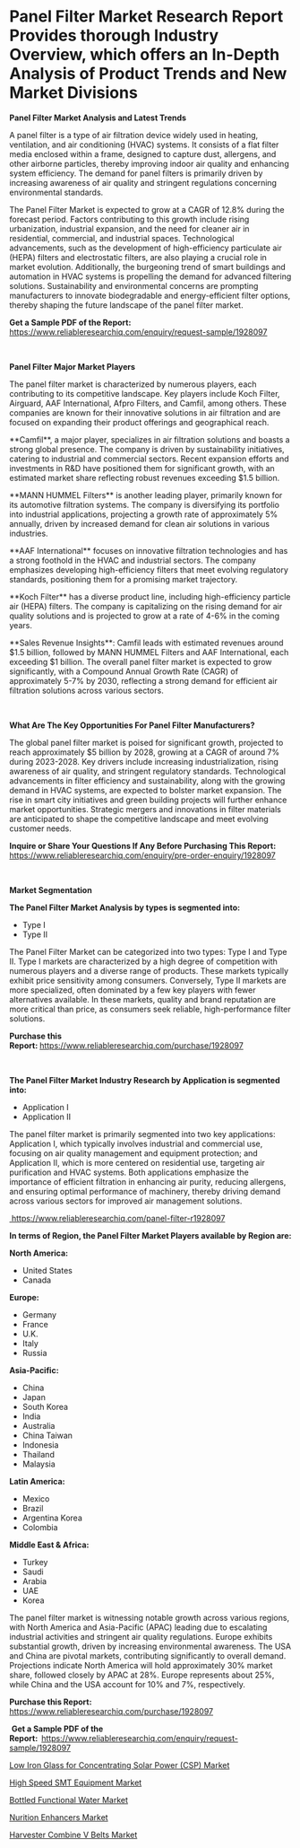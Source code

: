 <p><h1>Panel Filter Market Research Report Provides thorough Industry Overview, which offers an In-Depth Analysis of Product Trends and New Market Divisions</h1></p><p><strong>Panel Filter Market Analysis and Latest Trends</strong></p>
<p><p>A panel filter is a type of air filtration device widely used in heating, ventilation, and air conditioning (HVAC) systems. It consists of a flat filter media enclosed within a frame, designed to capture dust, allergens, and other airborne particles, thereby improving indoor air quality and enhancing system efficiency. The demand for panel filters is primarily driven by increasing awareness of air quality and stringent regulations concerning environmental standards.</p><p>The Panel Filter Market is expected to grow at a CAGR of 12.8% during the forecast period. Factors contributing to this growth include rising urbanization, industrial expansion, and the need for cleaner air in residential, commercial, and industrial spaces. Technological advancements, such as the development of high-efficiency particulate air (HEPA) filters and electrostatic filters, are also playing a crucial role in market evolution. Additionally, the burgeoning trend of smart buildings and automation in HVAC systems is propelling the demand for advanced filtering solutions. Sustainability and environmental concerns are prompting manufacturers to innovate biodegradable and energy-efficient filter options, thereby shaping the future landscape of the panel filter market.</p></p>
<p><strong>Get a Sample PDF of the Report:&nbsp;</strong> <a href="https://www.reliableresearchiq.com/enquiry/request-sample/1928097?utm_campaign=1804&utm_medium=2&utm_source=Github&utm_content=ia&utm_term=25102024&utm_id=panel-filter">https://www.reliableresearchiq.com/enquiry/request-sample/1928097</a></p>
<p>&nbsp;</p>
<p><strong>Panel Filter Major Market Players</strong></p>
<p><p>The panel filter market is characterized by numerous players, each contributing to its competitive landscape. Key players include Koch Filter, Airguard, AAF International, Afpro Filters, and Camfil, among others. These companies are known for their innovative solutions in air filtration and are focused on expanding their product offerings and geographical reach.</p><p>**Camfil**, a major player, specializes in air filtration solutions and boasts a strong global presence. The company is driven by sustainability initiatives, catering to industrial and commercial sectors. Recent expansion efforts and investments in R&D have positioned them for significant growth, with an estimated market share reflecting robust revenues exceeding $1.5 billion.</p><p>**MANN HUMMEL Filters** is another leading player, primarily known for its automotive filtration systems. The company is diversifying its portfolio into industrial applications, projecting a growth rate of approximately 5% annually, driven by increased demand for clean air solutions in various industries.</p><p>**AAF International** focuses on innovative filtration technologies and has a strong foothold in the HVAC and industrial sectors. The company emphasizes developing high-efficiency filters that meet evolving regulatory standards, positioning them for a promising market trajectory.</p><p>**Koch Filter** has a diverse product line, including high-efficiency particle air (HEPA) filters. The company is capitalizing on the rising demand for air quality solutions and is projected to grow at a rate of 4-6% in the coming years.</p><p>**Sales Revenue Insights**: Camfil leads with estimated revenues around $1.5 billion, followed by MANN HUMMEL Filters and AAF International, each exceeding $1 billion. The overall panel filter market is expected to grow significantly, with a Compound Annual Growth Rate (CAGR) of approximately 5-7% by 2030, reflecting a strong demand for efficient air filtration solutions across various sectors.</p></p>
<p>&nbsp;</p>
<p><strong>What Are The Key Opportunities For Panel Filter Manufacturers?</strong></p>
<p><p>The global panel filter market is poised for significant growth, projected to reach approximately $5 billion by 2028, growing at a CAGR of around 7% during 2023-2028. Key drivers include increasing industrialization, rising awareness of air quality, and stringent regulatory standards. Technological advancements in filter efficiency and sustainability, along with the growing demand in HVAC systems, are expected to bolster market expansion. The rise in smart city initiatives and green building projects will further enhance market opportunities. Strategic mergers and innovations in filter materials are anticipated to shape the competitive landscape and meet evolving customer needs.</p></p>
<p><strong>Inquire or Share Your Questions If Any Before Purchasing This Report:</strong> <a href="https://www.reliableresearchiq.com/enquiry/pre-order-enquiry/1928097?utm_campaign=1804&utm_medium=2&utm_source=Github&utm_content=ia&utm_term=25102024&utm_id=panel-filter">https://www.reliableresearchiq.com/enquiry/pre-order-enquiry/1928097</a></p>
<p>&nbsp;</p>
<p><strong>Market Segmentation</strong></p>
<p><strong>The Panel Filter Market Analysis by types is segmented into:</strong></p>
<p><ul><li>Type I</li><li>Type II</li></ul></p>
<p><p>The Panel Filter Market can be categorized into two types: Type I and Type II. Type I markets are characterized by a high degree of competition with numerous players and a diverse range of products. These markets typically exhibit price sensitivity among consumers. Conversely, Type II markets are more specialized, often dominated by a few key players with fewer alternatives available. In these markets, quality and brand reputation are more critical than price, as consumers seek reliable, high-performance filter solutions.</p></p>
<p><strong>Purchase this Report:&nbsp;</strong><a href="https://www.reliableresearchiq.com/purchase/1928097?utm_campaign=1804&utm_medium=2&utm_source=Github&utm_content=ia&utm_term=25102024&utm_id=panel-filter">https://www.reliableresearchiq.com/purchase/1928097</a></p>
<p>&nbsp;</p>
<p><strong>The Panel Filter Market Industry Research by Application is segmented into:</strong></p>
<p><ul><li>Application I</li><li>Application II</li></ul></p>
<p><p>The panel filter market is primarily segmented into two key applications: Application I, which typically involves industrial and commercial use, focusing on air quality management and equipment protection; and Application II, which is more centered on residential use, targeting air purification and HVAC systems. Both applications emphasize the importance of efficient filtration in enhancing air purity, reducing allergens, and ensuring optimal performance of machinery, thereby driving demand across various sectors for improved air management solutions.</p></p>
<p><a href="https://www.reliableresearchiq.com/panel-filter-r1928097?utm_campaign=1804&utm_medium=2&utm_source=Github&utm_content=ia&utm_term=25102024&utm_id=panel-filter">&nbsp;https://www.reliableresearchiq.com/panel-filter-r1928097</a></p>
<p><strong>In terms of Region, the Panel Filter Market Players available by Region are:</strong></p>
<p>
    <p> <strong> North America: </strong>
        <ul>
            <li>United States</li>
            <li>Canada</li>
        </ul>
        </p> 
    <p> <strong> Europe: </strong>
        <ul>
            <li>Germany</li>
            <li>France</li>
            <li>U.K.</li>
            <li>Italy</li>
            <li>Russia</li>
        </ul>
        </p> 
    <p> <strong> Asia-Pacific: </strong>
        <ul>
            <li>China</li>
            <li>Japan</li>
            <li>South Korea</li>
            <li>India</li>
            <li>Australia</li>
            <li>China Taiwan</li>
            <li>Indonesia</li>
            <li>Thailand</li>
            <li>Malaysia</li>
        </ul>
        </p> 
    <p> <strong> Latin America: </strong>
        <ul>
            <li>Mexico</li>
            <li>Brazil</li>
            <li>Argentina Korea</li>
            <li>Colombia</li>
        </ul>
        </p> 
    <p> <strong> Middle East & Africa: </strong>
        <ul>
            <li>Turkey</li>
            <li>Saudi</li>
            <li>Arabia</li>
            <li>UAE</li>
            <li>Korea</li>
        </ul>
    </p>
    </p>
<p><p>The panel filter market is witnessing notable growth across various regions, with North America and Asia-Pacific (APAC) leading due to escalating industrial activities and stringent air quality regulations. Europe exhibits substantial growth, driven by increasing environmental awareness. The USA and China are pivotal markets, contributing significantly to overall demand. Projections indicate North America will hold approximately 30% market share, followed closely by APAC at 28%. Europe represents about 25%, while China and the USA account for 10% and 7%, respectively.</p></p>
<p><strong>Purchase this Report: </strong><a href="https://www.reliableresearchiq.com/purchase/1928097?utm_campaign=1804&utm_medium=2&utm_source=Github&utm_content=ia&utm_term=25102024&utm_id=panel-filter">https://www.reliableresearchiq.com/purchase/1928097</a></p>
<p>&nbsp;<strong>Get a Sample PDF of the Report:&nbsp;&nbsp;</strong><a href="https://www.reliableresearchiq.com/enquiry/request-sample/1928097?utm_campaign=1804&utm_medium=2&utm_source=Github&utm_content=ia&utm_term=25102024&utm_id=panel-filter">https://www.reliableresearchiq.com/enquiry/request-sample/1928097</a></p>
<p><strong></strong></p>
<p><p><a href="https://www.linkedin.com/pulse/global-low-iron-glass-concentrating-solar-power-csp-market-9vixf?utm_campaign=1804&utm_medium=2&utm_source=Github&utm_content=ia&utm_term=25102024&utm_id=panel-filter">Low Iron Glass for Concentrating Solar Power (CSP) Market</a></p><p><a href="https://www.linkedin.com/pulse/high-speed-smt-equipment-market-evolution-future-outlook-forecasting-prmvc?utm_campaign=1804&utm_medium=2&utm_source=Github&utm_content=ia&utm_term=25102024&utm_id=panel-filter">High Speed SMT Equipment Market</a></p><p><a href="https://www.linkedin.com/pulse/bottled-functional-water-market-global-regional-analysis-2024-etnwf?utm_campaign=1804&utm_medium=2&utm_source=Github&utm_content=ia&utm_term=25102024&utm_id=panel-filter">Bottled Functional Water Market</a></p><p><a href="https://www.linkedin.com/pulse/nurition-enhancers-market-evolution-regional-adaptations-innovation-kzlrf?utm_campaign=1804&utm_medium=2&utm_source=Github&utm_content=ia&utm_term=25102024&utm_id=panel-filter">Nurition Enhancers Market</a></p><p><a href="https://www.linkedin.com/pulse/harvester-combine-v-belts-market-analysis-report-wa7he?utm_campaign=1804&utm_medium=2&utm_source=Github&utm_content=ia&utm_term=25102024&utm_id=panel-filter">Harvester Combine V Belts Market</a></p></p>